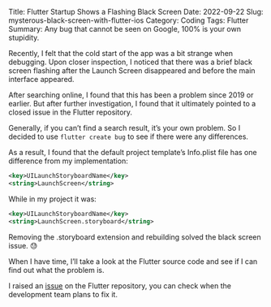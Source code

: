 Title: Flutter Startup Shows a Flashing Black Screen
Date: 2022-09-22
Slug: mysterous-black-screen-with-flutter-ios
Category: Coding
Tags: Flutter
Summary: Any bug that cannot be seen on Google, 100% is your own stupidity.

Recently, I felt that the cold start of the app was a bit strange when debugging. Upon closer inspection, I noticed that there was a brief black screen flashing after the Launch Screen disappeared and before the main interface appeared.

After searching online, I found that this has been a problem since 2019 or earlier. But after further investigation, I found that it ultimately pointed to a closed issue in the Flutter repository.

Generally, if you can’t find a search result, it’s your own problem. So I decided to use `flutter create bug` to see if there were any differences.

As a result, I found that the default project template’s Info.plist file has one difference from my implementation:

```xml
<key>UILaunchStoryboardName</key>
<string>LaunchScreen</string>
```

While in my project it was:

```xml
<key>UILaunchStoryboardName</key>
<string>LaunchScreen.storyboard</string>
```

Removing the .storyboard extension and rebuilding solved the black screen issue. 😓

When I have time, I’ll take a look at the Flutter source code and see if I can find out what the problem is.

I raised an [issue](https://github.com/flutter/flutter/issues/112160) on the Flutter repository, you can check when the development team plans to fix it.
